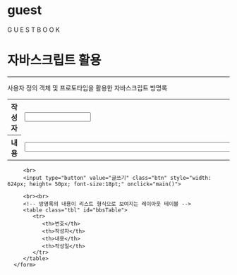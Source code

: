 # guest
G U E S T B O O K

<!DOCTYPE html>
<html>
<head>
<meta charset="UTF-8">
<title>Test037.html</title>
<link rel="stylesheet" type="text/css" href="css/main.css">

<script type="text/javascript">


   // 배열 구성
   var boardArray = new Array();

   // 사용자 정의 객체 구성 (→ 생성자 함수 정의)
   function Board(uName, uContent)
   {
      // 주요 속성 구성
      this.userName=uName;
      this.content=uContent;
      this.writeDay=new Date();
   }
   
   // 프로토타입 구성을 통해... 사용자 정의 객체의 함수 정의
   //프로토타입 구성을 통해 ... 사용자 정의 객체의 함수 정
   Board.prototype.userLocalString = function()
   {
      return this.writeDay.getFullYear() + "-"
          + (this.writeDay.getMonth()+1) + "-"
          + this.writeDay.getDate() + "-"
          + this.writeDay.getHours() + ":"
          + this.writeDay.getSeconds();
          
          // 시 → getHours()
          // 분 → getMinutes()
          // 초 → getSeconds()          
   }

   function main()
   {
      //alert("함수 호출 확인");
      
      var uName = document.getElementById("uName").value;
      var uContent = document.getElementById("uContent").value;
      
      var len = boardArray.length;
      //alert(len);      //-- 이 시점에서 테스트 시 → 0
      
      boardArray[len] = new Board(uName, uContent);
      //-- 『Board()』 → 사용자 정의 객체(생성자 함수)
      
      //alert(len);// -- 작성이 이루어질 때 마다... 『+1』
      
      print(len);
      
      clear(); //폼 클리어 하도록 호출 
   }
   
   // 내용 출력 함수
   function print(idx)
   {
      //var strTemp = boardArray[idx].content;
      //alert(strTemp);
      
      var tableNode = document.getElementById("bbsTable");
      var trNode = document.createElement("tr");
      
      trNode.appendChild(createTdNode((idx+1).toString()));
      trNode.appendChild(createTdNode(boardArray[idx].userName));
      trNode.appendChild(createTdNode(boardArray[idx].content));
      trNode.appendChild(createTdNode(boardArray[idx].userLocalString()));
      
      tableNode.appendChild(trNode);
   }
   
   function createTdNode(val)
   {
      var textNode = document.createTextNode(val);
      var tdNode = document.createElement("td");
      tdNode.appendChild(textNode);
      return tdNode;
   }
   
   function clear()
   {
	
	   	document.getElementById("uName").value="";
	   	document.getElementById("uContent").value="";
	   	document.getElementById("uName").focus();
	   
   }

</script>

</head>
<body>

<div>
   <h1>자바스크립트 활용</h1>
   <hr>
</div>

<div>
   <p>사용자 정의 객체 및 프로토타입을 활용한 자바스크립트 방명록</p>
   
   <div>
      <form>
         <!-- 입력 폼을 구성하는 레이아웃 테이블 -->
         <table class="tbl">
            <tr>
               <th>작성자</th>
               <td>
                  <input type="text" id="uName" style="width: 150px;">
               </td>
            </tr>
            <tr>
               <th>내용</th>
               <td>
                  <input type="text" id="uContent" style="width: 560px;">
               </td>
            </tr>
         </table>
         
         <br>
         <input type="button" value="글쓰기" class="btn" style="width: 624px; height= 50px; font-size:18pt;" onclick="main()">
         
         <br><br>
         <!-- 방명록의 내용이 리스트 형식으로 보여지는 레이아웃 테이블 -->
         <table class="tbl" id="bbsTable">
            <tr>
               <th>번호</th>
               <th>작성자</th>
               <th>내용</th>
               <th>작성일</th>
            </tr>
         </table>
      </form>
   </div>
</div>


</body>
</html>
